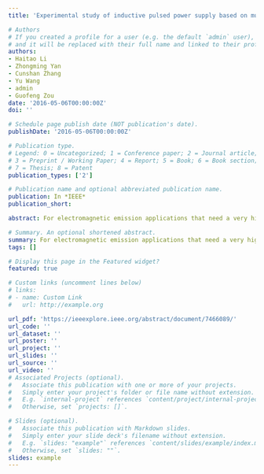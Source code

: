 ```yaml
---
title: 'Experimental study of inductive pulsed power supply based on multiple HTSPPT modules'

# Authors
# If you created a profile for a user (e.g. the default `admin` user), write the username (folder name) here
# and it will be replaced with their full name and linked to their profile.
authors:
- Haitao Li
- Zhongming Yan
- Cunshan Zhang
- Yu Wang
- admin
- Guofeng Zou
date: '2016-05-06T00:00:00Z'
doi: ''

# Schedule page publish date (NOT publication's date).
publishDate: '2016-05-06T00:00:00Z'

# Publication type.
# Legend: 0 = Uncategorized; 1 = Conference paper; 2 = Journal article;
# 3 = Preprint / Working Paper; 4 = Report; 5 = Book; 6 = Book section;
# 7 = Thesis; 8 = Patent
publication_types: ['2']

# Publication name and optional abbreviated publication name.
publication: In *IEEE*
publication_short: 

abstract: For electromagnetic emission applications that need a very high amplitude and an appropriate pulsewidth, a pulsed power supply based on multiple high-temperature superconducting pulsed power transformer (HTSPPT) modules is verified in this paper. First, the working processes of multiple HTSPPT modules are analyzed and two small experimental HTSPPTs are described in detail. Then, simulation is carried out to show the major pulse characteristics of two different discharge methods. To verify the feasibility of two discharge methods, high-current testing is carried out with the two HTSPPTs. The results show that a higher amplitude of current pulse can be achieved using synchronous parallel discharge and a larger pulsewidth of current pulse can be achieved using asynchronous parallel discharge.

# Summary. An optional shortened abstract.
summary: For electromagnetic emission applications that need a very high amplitude and an appropriate pulsewidth, a pulsed power supply based on multiple high-temperature superconducting pulsed power transformer (HTSPPT) modules is verified in this paper..
tags: []

# Display this page in the Featured widget?
featured: true

# Custom links (uncomment lines below)
# links:
# - name: Custom Link
#   url: http://example.org

url_pdf: 'https://ieeexplore.ieee.org/abstract/document/7466089/'
url_code: ''
url_dataset: ''
url_poster: ''
url_project: ''
url_slides: ''
url_source: ''
url_video: ''
# Associated Projects (optional).
#   Associate this publication with one or more of your projects.
#   Simply enter your project's folder or file name without extension.
#   E.g. `internal-project` references `content/project/internal-project/index.md`.
#   Otherwise, set `projects: []`.

# Slides (optional).
#   Associate this publication with Markdown slides.
#   Simply enter your slide deck's filename without extension.
#   E.g. `slides: "example"` references `content/slides/example/index.md`.
#   Otherwise, set `slides: ""`.
slides: example
---
```




